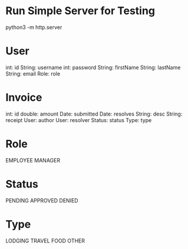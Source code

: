 # Run Simple Server for Testing
python3 -m http.server

# User
int:         id
String:      username
int:         password
String:      firstName
String:      lastName
String:      email
Role:        role


# Invoice
int:        id
double:     amount
Date:       submitted
Date:       resolves
String:     desc
String:     receipt
User:       author
User:       resolver
Status:     status
Type:       type

# Role
EMPLOYEE
MANAGER

# Status
PENDING
APPROVED
DENIED

# Type
LODGING
TRAVEL
FOOD
OTHER
